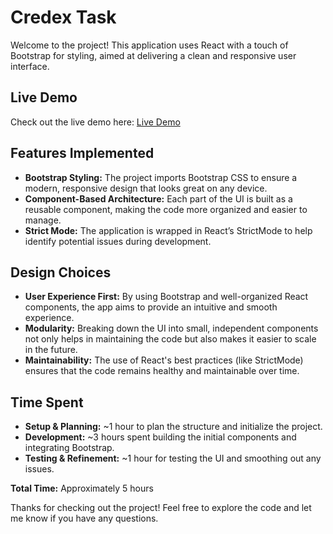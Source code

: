 # Credex Task

Welcome to the project! This application uses React with a touch of Bootstrap for styling, aimed at delivering a clean and responsive user interface.

## Live Demo

Check out the live demo here: [Live Demo](https://example.com/live-demo](https://credexlicense.netlify.app/))

## Features Implemented

- **Bootstrap Styling:** The project imports Bootstrap CSS to ensure a modern, responsive design that looks great on any device.
- **Component-Based Architecture:** Each part of the UI is built as a reusable component, making the code more organized and easier to manage.
- **Strict Mode:** The application is wrapped in React’s StrictMode to help identify potential issues during development.

## Design Choices

- **User Experience First:** By using Bootstrap and well-organized React components, the app aims to provide an intuitive and smooth experience.
- **Modularity:** Breaking down the UI into small, independent components not only helps in maintaining the code but also makes it easier to scale in the future.
- **Maintainability:** The use of React's best practices (like StrictMode) ensures that the code remains healthy and maintainable over time.

## Time Spent

- **Setup & Planning:** ~1 hour to plan the structure and initialize the project.
- **Development:** ~3 hours spent building the initial components and integrating Bootstrap.
- **Testing & Refinement:** ~1 hour for testing the UI and smoothing out any issues.

**Total Time:** Approximately 5 hours

Thanks for checking out the project! Feel free to explore the code and let me know if you have any questions.
